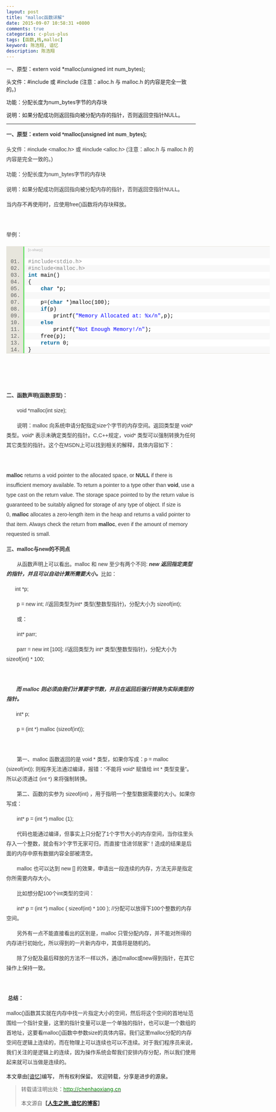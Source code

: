 ```yaml
---
layout: post
title: "malloc函数详解"
date: 2015-09-07 10:58:31 +0800
comments: true
categories: c-plus-plus
tags: [函数,栈,malloc]
keyword: 陈浩翔, 谙忆
description: 陈浩翔
---
```


一、原型：extern void *malloc(unsigned int num_bytes);

头文件：#include  或 #include  (注意：alloc.h 与 malloc.h 的内容是完全一致的。)

功能：分配长度为num_bytes字节的内存块

说明：如果分配成功则返回指向被分配内存的指针，否则返回空指针NULL。

<!-- more -->
----------

<p style="color:rgb(51,51,51); font-family:Arial; font-size:14px; line-height:26px">
<strong>一、原型：extern void *malloc(unsigned int num_bytes);</strong></p>
<p style="color:rgb(51,51,51); font-family:Arial; font-size:14px; line-height:26px">
头文件：#include &lt;malloc.h&gt; 或 #include &lt;alloc.h&gt; (注意：alloc.h 与 malloc.h 的内容是完全一致的。)</p>
<p style="color:rgb(51,51,51); font-family:Arial; font-size:14px; line-height:26px">
功能：分配长度为num_bytes字节的内存块</p>
<p style="color:rgb(51,51,51); font-family:Arial; font-size:14px; line-height:26px">
说明：如果分配成功则返回指向被分配内存的指针，否则返回空指针NULL。</p>
<p style="color:rgb(51,51,51); font-family:Arial; font-size:14px; line-height:26px">
当内存不再使用时，应使用free()函数将内存块释放。</p>
<p style="color:rgb(51,51,51); font-family:Arial; font-size:14px; line-height:26px">
&nbsp;</p>
<p style="color:rgb(51,51,51); font-family:Arial; font-size:14px; line-height:26px">
举例：<br>
</p>
<div class="dp-highlighter bg_c-sharp" style="font-family:Consolas,'Courier New',Courier,mono,serif; background-color:rgb(231,229,220); width:700.90625px; overflow:auto; padding-top:1px; margin:18px 0px!important">
<div class="bar" style="padding-left:45px">
<div class="tools" style="padding:3px 8px 10px 10px; font-size:9px; font-family:Verdana,Geneva,Arial,Helvetica,sans-serif; color:silver; background-color:rgb(248,248,248); border-left-width:3px; border-left-style:solid; border-left-color:rgb(108,226,108)">
<strong>[c-sharp]</strong>&nbsp;<a target="_blank" target="_blank" href="http://blog.csdn.net/xw13106209/article/details/4962479#" class="ViewSource" title="view plain" style="color:rgb(160,160,160); text-decoration:none; background-color:inherit; border:none; padding:1px; margin:0px 10px 0px 0px; font-size:9px; display:inline-block; width:16px; height:16px; text-indent:-2000px">view
 plain</a><a target="_blank" target="_blank" href="http://blog.csdn.net/xw13106209/article/details/4962479#" class="CopyToClipboard" title="copy" style="color:rgb(160,160,160); text-decoration:none; background-color:inherit; border:none; padding:1px; margin:0px 10px 0px 0px; font-size:9px; display:inline-block; width:16px; height:16px; text-indent:-2000px">copy</a>
<div style="position:absolute; left:557px; top:723px; width:18px; height:18px; z-index:99">
</div>
</div>
</div>
<ol start="1" class="dp-c" style="padding:0px; border:none; list-style-position:initial; background-color:rgb(255,255,255); color:rgb(92,92,92); margin:0px 0px 1px 45px!important">
<li class="alt" style="border-style:none none none solid; border-left-width:3px; border-left-color:rgb(108,226,108); list-style:decimal-leading-zero outside; color:inherit; line-height:18px; margin:0px!important; padding:0px 3px 0px 10px!important">
<span style="margin:0px; padding:0px; border:none; color:black; background-color:inherit"><span class="preprocessor" style="margin:0px; padding:0px; border:none; color:gray; background-color:inherit">#include&lt;stdio.h&gt;</span><span style="margin:0px; padding:0px; border:none; background-color:inherit">&nbsp;&nbsp;</span></span></li><li style="border-style:none none none solid; border-left-width:3px; border-left-color:rgb(108,226,108); list-style:decimal-leading-zero outside; background-color:rgb(248,248,248); line-height:18px; margin:0px!important; padding:0px 3px 0px 10px!important">
<span style="margin:0px; padding:0px; border:none; color:black; background-color:inherit"><span class="preprocessor" style="margin:0px; padding:0px; border:none; color:gray; background-color:inherit">#include&lt;malloc.h&gt;</span><span style="margin:0px; padding:0px; border:none; background-color:inherit">&nbsp;&nbsp;</span></span></li><li class="alt" style="border-style:none none none solid; border-left-width:3px; border-left-color:rgb(108,226,108); list-style:decimal-leading-zero outside; color:inherit; line-height:18px; margin:0px!important; padding:0px 3px 0px 10px!important">
<span style="margin:0px; padding:0px; border:none; color:black; background-color:inherit"><span class="keyword" style="margin:0px; padding:0px; border:none; color:rgb(0,102,153); background-color:inherit; font-weight:bold">int</span><span style="margin:0px; padding:0px; border:none; background-color:inherit">&nbsp;main()&nbsp;&nbsp;</span></span></li><li style="border-style:none none none solid; border-left-width:3px; border-left-color:rgb(108,226,108); list-style:decimal-leading-zero outside; background-color:rgb(248,248,248); line-height:18px; margin:0px!important; padding:0px 3px 0px 10px!important">
<span style="margin:0px; padding:0px; border:none; color:black; background-color:inherit">{&nbsp;&nbsp;</span></li><li class="alt" style="border-style:none none none solid; border-left-width:3px; border-left-color:rgb(108,226,108); list-style:decimal-leading-zero outside; color:inherit; line-height:18px; margin:0px!important; padding:0px 3px 0px 10px!important">
<span style="margin:0px; padding:0px; border:none; color:black; background-color:inherit">&nbsp;&nbsp;&nbsp;&nbsp;<span class="keyword" style="margin:0px; padding:0px; border:none; color:rgb(0,102,153); background-color:inherit; font-weight:bold">char</span><span style="margin:0px; padding:0px; border:none; background-color:inherit">&nbsp;*p;&nbsp;&nbsp;</span></span></li><li style="border-style:none none none solid; border-left-width:3px; border-left-color:rgb(108,226,108); list-style:decimal-leading-zero outside; background-color:rgb(248,248,248); line-height:18px; margin:0px!important; padding:0px 3px 0px 10px!important">
<span style="margin:0px; padding:0px; border:none; color:black; background-color:inherit">&nbsp;&nbsp;&nbsp;</span></li><li class="alt" style="border-style:none none none solid; border-left-width:3px; border-left-color:rgb(108,226,108); list-style:decimal-leading-zero outside; color:inherit; line-height:18px; margin:0px!important; padding:0px 3px 0px 10px!important">
<span style="margin:0px; padding:0px; border:none; color:black; background-color:inherit">&nbsp;&nbsp;&nbsp;&nbsp;p=(<span class="keyword" style="margin:0px; padding:0px; border:none; color:rgb(0,102,153); background-color:inherit; font-weight:bold">char</span><span style="margin:0px; padding:0px; border:none; background-color:inherit">&nbsp;*)malloc(100);&nbsp;&nbsp;</span></span></li><li style="border-style:none none none solid; border-left-width:3px; border-left-color:rgb(108,226,108); list-style:decimal-leading-zero outside; background-color:rgb(248,248,248); line-height:18px; margin:0px!important; padding:0px 3px 0px 10px!important">
<span style="margin:0px; padding:0px; border:none; color:black; background-color:inherit">&nbsp;&nbsp;&nbsp;&nbsp;<span class="keyword" style="margin:0px; padding:0px; border:none; color:rgb(0,102,153); background-color:inherit; font-weight:bold">if</span><span style="margin:0px; padding:0px; border:none; background-color:inherit">(p)&nbsp;&nbsp;</span></span></li><li class="alt" style="border-style:none none none solid; border-left-width:3px; border-left-color:rgb(108,226,108); list-style:decimal-leading-zero outside; color:inherit; line-height:18px; margin:0px!important; padding:0px 3px 0px 10px!important">
<span style="margin:0px; padding:0px; border:none; color:black; background-color:inherit">&nbsp;&nbsp;&nbsp;&nbsp;&nbsp;&nbsp;&nbsp;&nbsp;printf(<span class="string" style="margin:0px; padding:0px; border:none; color:blue; background-color:inherit">&quot;Memory&nbsp;Allocated&nbsp;at:&nbsp;%x/n&quot;</span><span style="margin:0px; padding:0px; border:none; background-color:inherit">,p);&nbsp;&nbsp;</span></span></li><li style="border-style:none none none solid; border-left-width:3px; border-left-color:rgb(108,226,108); list-style:decimal-leading-zero outside; background-color:rgb(248,248,248); line-height:18px; margin:0px!important; padding:0px 3px 0px 10px!important">
<span style="margin:0px; padding:0px; border:none; color:black; background-color:inherit">&nbsp;&nbsp;&nbsp;&nbsp;<span class="keyword" style="margin:0px; padding:0px; border:none; color:rgb(0,102,153); background-color:inherit; font-weight:bold">else</span><span style="margin:0px; padding:0px; border:none; background-color:inherit">&nbsp;&nbsp;</span></span></li><li class="alt" style="border-style:none none none solid; border-left-width:3px; border-left-color:rgb(108,226,108); list-style:decimal-leading-zero outside; color:inherit; line-height:18px; margin:0px!important; padding:0px 3px 0px 10px!important">
<span style="margin:0px; padding:0px; border:none; color:black; background-color:inherit">&nbsp;&nbsp;&nbsp;&nbsp;&nbsp;&nbsp;&nbsp;&nbsp;printf(<span class="string" style="margin:0px; padding:0px; border:none; color:blue; background-color:inherit">&quot;Not&nbsp;Enough&nbsp;Memory!/n&quot;</span><span style="margin:0px; padding:0px; border:none; background-color:inherit">);&nbsp;&nbsp;</span></span></li><li style="border-style:none none none solid; border-left-width:3px; border-left-color:rgb(108,226,108); list-style:decimal-leading-zero outside; background-color:rgb(248,248,248); line-height:18px; margin:0px!important; padding:0px 3px 0px 10px!important">
<span style="margin:0px; padding:0px; border:none; color:black; background-color:inherit">&nbsp;&nbsp;&nbsp;&nbsp;free(p);&nbsp;&nbsp;</span></li><li class="alt" style="border-style:none none none solid; border-left-width:3px; border-left-color:rgb(108,226,108); list-style:decimal-leading-zero outside; color:inherit; line-height:18px; margin:0px!important; padding:0px 3px 0px 10px!important">
<span style="margin:0px; padding:0px; border:none; color:black; background-color:inherit">&nbsp;&nbsp;&nbsp;&nbsp;<span class="keyword" style="margin:0px; padding:0px; border:none; color:rgb(0,102,153); background-color:inherit; font-weight:bold">return</span><span style="margin:0px; padding:0px; border:none; background-color:inherit">&nbsp;0;&nbsp;&nbsp;</span></span></li><li style="border-style:none none none solid; border-left-width:3px; border-left-color:rgb(108,226,108); list-style:decimal-leading-zero outside; background-color:rgb(248,248,248); line-height:18px; margin:0px!important; padding:0px 3px 0px 10px!important">
<span style="margin:0px; padding:0px; border:none; color:black; background-color:inherit">}&nbsp;&nbsp;</span></li></ol>
</div>
<p></p>
<p style="color:rgb(51,51,51); font-family:Arial; font-size:14px; line-height:26px">
&nbsp;</p>
<p style="color:rgb(51,51,51); font-family:Arial; font-size:14px; line-height:26px">
&nbsp;</p>
<p style="color:rgb(51,51,51); font-family:Arial; font-size:14px; line-height:26px">
<strong>二、函数声明(函数原型)：</strong></p>
<p style="color:rgb(51,51,51); font-family:Arial; font-size:14px; line-height:26px">
　　void *malloc(int size);</p>
<p style="color:rgb(51,51,51); font-family:Arial; font-size:14px; line-height:26px">
　　说明：malloc 向系统申请分配指定size个字节的内存空间。返回类型是 void* 类型。void* 表示未确定类型的指针。C,C&#43;&#43;规定，void* 类型可以强制转换为任何其它类型的指针。这个在MSDN上可以找到相关的解释，具体内容如下：</p>
<p style="color:rgb(51,51,51); font-family:Arial; font-size:14px; line-height:26px">
<strong>&nbsp;&nbsp;&nbsp;&nbsp;&nbsp;</strong></p>
<p style="color:rgb(51,51,51); font-family:Arial; font-size:14px; line-height:26px">
<strong>malloc</strong>&nbsp;returns a void pointer to the allocated space, or&nbsp;<strong>NULL</strong>&nbsp;if there is insufficient memory available. To return a pointer to a type other than&nbsp;<strong>void</strong>, use a type cast on the return value. The storage space
 pointed to by the return value is guaranteed to be suitably aligned for storage of any type of object. If size is 0,&nbsp;<strong>malloc</strong>&nbsp;allocates a zero-length item in the heap and returns a valid pointer to that item. Always check the return from&nbsp;<strong>malloc</strong>,
 even if the amount of memory requested is small.</p>
<p style="color:rgb(51,51,51); font-family:Arial; font-size:14px; line-height:26px">
<strong>三、malloc与new的不同点</strong></p>
<p style="color:rgb(51,51,51); font-family:Arial; font-size:14px; line-height:26px">
　　从函数声明上可以看出。malloc 和 new 至少有两个不同:&nbsp;<em><strong>new 返回指定类型的指针，并且可以自动计算所需要大小。</strong></em>比如：</p>
<p style="color:rgb(51,51,51); font-family:Arial; font-size:14px; line-height:26px">
&nbsp;&nbsp;&nbsp;&nbsp;&nbsp; int *p;</p>
<p style="color:rgb(51,51,51); font-family:Arial; font-size:14px; line-height:26px">
　　p = new int; //返回类型为int* 类型(整数型指针)，分配大小为 sizeof(int);</p>
<p style="color:rgb(51,51,51); font-family:Arial; font-size:14px; line-height:26px">
　　或：</p>
<p style="color:rgb(51,51,51); font-family:Arial; font-size:14px; line-height:26px">
　　int* parr;</p>
<p style="color:rgb(51,51,51); font-family:Arial; font-size:14px; line-height:26px">
　　parr = new int [100]; //返回类型为 int* 类型(整数型指针)，分配大小为 sizeof(int) * 100;</p>
<p style="color:rgb(51,51,51); font-family:Arial; font-size:14px; line-height:26px">
　</p>
<p style="color:rgb(51,51,51); font-family:Arial; font-size:14px; line-height:26px">
　&nbsp;&nbsp;&nbsp;<em><strong>而 malloc 则必须由我们计算要字节数，并且在返回后强行转换为实际类型的指针。</strong></em></p>
<p style="color:rgb(51,51,51); font-family:Arial; font-size:14px; line-height:26px">
&nbsp;&nbsp; 　int* p;</p>
<p style="color:rgb(51,51,51); font-family:Arial; font-size:14px; line-height:26px">
　　p = (int *) malloc (sizeof(int));</p>
<p style="color:rgb(51,51,51); font-family:Arial; font-size:14px; line-height:26px">
&nbsp;</p>
<p style="color:rgb(51,51,51); font-family:Arial; font-size:14px; line-height:26px">
　　第一、malloc 函数返回的是 void * 类型，如果你写成：p = malloc (sizeof(int)); 则程序无法通过编译，报错：“不能将 void* 赋&#20540;给 int * 类型变量”。所以必须通过 (int *) 来将强制转换。</p>
<p style="color:rgb(51,51,51); font-family:Arial; font-size:14px; line-height:26px">
　　第二、函数的实参为 sizeof(int) ，用于指明一个整型数据需要的大小。如果你写成：</p>
<p style="color:rgb(51,51,51); font-family:Arial; font-size:14px; line-height:26px">
　　int* p = (int *) malloc (1);</p>
<p style="color:rgb(51,51,51); font-family:Arial; font-size:14px; line-height:26px">
　　代码也能通过编译，但事实上只分配了1个字节大小的内存空间，当你往里头存入一个整数，就会有3个字节无家可归，而直接“住进邻居家”！造成的结果是后面的内存中原有数据内容全部被清空。</p>
<p style="color:rgb(51,51,51); font-family:Arial; font-size:14px; line-height:26px">
　　malloc 也可以达到 new [] 的效果，申请出一段连续的内存，方法无非是指定你所需要内存大小。</p>
<p style="color:rgb(51,51,51); font-family:Arial; font-size:14px; line-height:26px">
　　比如想分配100个int类型的空间：</p>
<p style="color:rgb(51,51,51); font-family:Arial; font-size:14px; line-height:26px">
　　int* p = (int *) malloc ( sizeof(int) * 100 ); //分配可以放得下100个整数的内存空间。</p>
<p style="color:rgb(51,51,51); font-family:Arial; font-size:14px; line-height:26px">
　　另外有一点不能直接看出的区别是，malloc 只管分配内存，并不能对所得的内存进行初始化，所以得到的一片新内存中，其&#20540;将是随机的。</p>
<p style="color:rgb(51,51,51); font-family:Arial; font-size:14px; line-height:26px">
　　除了分配及最后释放的方法不一样以外，通过malloc或new得到指针，在其它操作上保持一致。</p>
<p style="color:rgb(51,51,51); font-family:Arial; font-size:14px; line-height:26px">
&nbsp;</p>
<p style="color:rgb(51,51,51); font-family:Arial; font-size:14px; line-height:26px">
<strong>&nbsp;总结：</strong></p>
<p style="color:rgb(51,51,51); font-family:Arial; font-size:14px; line-height:26px">
malloc()函数其实就在内存中找一片指定大小的空间，然后将这个空间的首地址范围给一个指针变量，这里的指针变量可以是一个单独的指针，也可以是一个数组的首地址，这要看malloc()函数中参数size的具体内容。我们这里malloc分配的内存空间在逻辑上连续的，而在物理上可以连续也可以不连续。对于我们程序员来说，我们关注的是逻辑上的连续，因为操作系统会帮我们安排内存分配，所以我们使用起来就可以当做是连续的。</p>


本文章由<a href="http://chenhaoxiang.cn/">[谙忆]</a>编写， 所有权利保留。 
欢迎转载，分享是进步的源泉。
<blockquote cite='陈浩翔'>
<p background-color='#D3D3D3'>转载请注明出处：<a href='http://chenhaoxiang.cn'><font color="green">http://chenhaoxiang.cn</font></a><br><br>
本文源自<strong>【<a href='http://chenhaoxiang.cn' target='_blank'>人生之旅_谙忆的博客</a>】</strong></p>
</blockquote>

